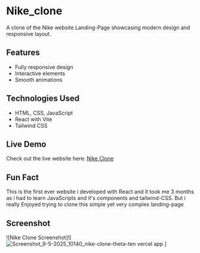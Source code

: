 # Nike_clone

A clone of the Nike website Landing-Page showcasing modern design and responsive layout.

## Features
- Fully responsive design
- Interactive elements
- Smooth animations

## Technologies Used
- HTML, CSS, JavaScript
- React with Vite
- Tailwind CSS

## Live Demo
Check out the live website here: [Nike Clone](https://nike-clone-theta-ten.vercel.app)

## Fun Fact
This is the first ever website i developed with React and it took me 3 months as i had to learn JavaScripts and it's components and tailwind-CSS.
But i really Enjoyed trying to clone this simple yet very complex landing-page

## Screenshot
![Nike Clone Screenshot]![![Screenshot_9-5-2025_10140_nike-clone-theta-ten vercel app](https://github.com/user-attachments/assets/ad5a2b04-1ae4-4cfe-8bf6-ec9f00561673)
]

